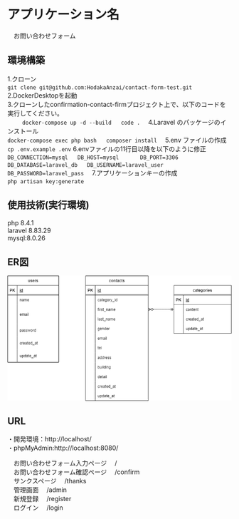# アプリケーション名
　お問い合わせフォーム  

## 環境構築
   1.クローン  
     ```
     git clone git@github.com:HodakaAnzai/contact-form-test.git  
     ```  
   2.DockerDesktopを起動  
   3.クローンしたconfirmation-contact-firmプロジェクト上で、以下のコードを実行してください。  
     ```
　   docker-compose up -d --build  
     code .  
     ```
  4.Laravel のパッケージのインストール  
     ```
     docker-compose exec php bash  
     composer install  
     ```
  5.env ファイルの作成  
     ```
    cp .env.example .env
     ```
  6.envファイルの11行目以降を以下のように修正  
    ```
    DB_CONNECTION=mysql  
    DB_HOST=mysql  
　  DB_PORT=3306  
    DB_DATABASE=laravel_db  
    DB_USERNAME=laravel_user  
    DB_PASSWORD=laravel_pass  
    ```
  7.アプリケーションキーの作成  
     ```
    php artisan key:generate 
    ```

## 使用技術(実行環境)
   php 8.4.1  
   laravel 8.83.29  
   mysql:8.0.26  

## ER図
![](index.drawio.png)

## URL
・開発環境：http://localhost/  
・phpMyAdmin:http://localhost:8080/  

　お問い合わせフォーム入力ページ
　/  
　お問い合わせフォーム確認ページ
　/confirm  
　サンクスページ
　/thanks  
　管理画面
　/admin  
　新規登録
　/register  
　ログイン
　/login  
